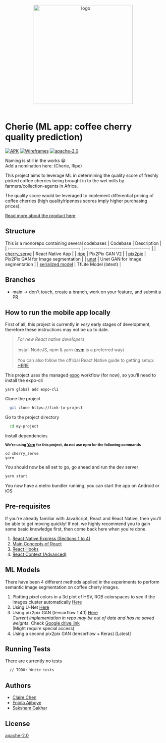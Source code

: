 <p align="center">
    <image alt="logo" width="320px" src="https://pbs.twimg.com/media/E5C4qWFXoAAUKNC?format=png&name=medium"><br/><br/>
</p>

# Cherie (ML app: coffee cherry quality prediction)

[![APK](https://img.shields.io/badge/APK-Latest_build-green.svg)](https://exp-shell-app-assets.s3.us-west-1.amazonaws.com/android/%40eloyjaws/cherie-8e1ff86339684d89a89b61af51529289-signed.apk)
[![Wireframes](https://img.shields.io/badge/Figma-Wireframes-blue.svg)]([LICENSE](https://www.figma.com/file/XL4VNEW2RJvyU93xZ9u72H/%F0%9F%93%B2Wireframes-for-mobile-UI?node-id=1%3A338))
[![apache-2.0](https://img.shields.io/badge/license-APACHE-red.svg)](LICENSE)

  
Naming is still in the works 😀 <br/>
Add a nomination here: (Cherie, Ripe)

This project aims to leverage ML in determining the quality score of freshly picked coffee cherries being brought in to the wet mills by farmers/collection-agents in Africa.

The quality score would be leveraged to implement differential pricing of coffee cherries (high quality/ripeness scores imply higher purchasing prices).

[Read more about the product here](PRODUCT)

## Structure
This is a monorepo containing several codebases
| Codebase                              |            Description             |
| :-----------------------------------: | :--------------------------------: |
| [cherry_serve](cherry_serve)          |          React Native App          |
| [ripe](ripe)                          |           Pix2Pix GAN V2           |
| [pix2pix](technoserve/pix2pix)        | Pix2Pix GAN for Image segmentation |
| [unet](technoserve/unet/model.py)     |  Unet GAN for Image segmentation   |
| [serialized model](ripe/model.tflite) |       TfLite Model (latest)        |

## Branches
- main -> don't touch, create a branch, work on your feature, and submit a PR

## How to run the mobile app locally

First of all, this project is currently in _very_ early stages of development, therefore these instructions may not be up to date.

> <em>For new React native developers</em><br/><br/>
> Install NodeJS, npm & yarn ([nvm](https://itnext.io/nvm-the-easiest-way-to-switch-node-js-environments-on-your-machine-in-a-flash-17babb7d5f1b) is a preferred way) <br/><br/>
> You can also follow the official React Native guide to getting setup: [HERE](https://reactnative.dev/docs/environment-setup)

This project uses the managed [expo](https://expo.io/) workflow (for now), so you'll need to install the expo-cli
```
yarn global add expo-cli
```

Clone the project

```bash
  git clone https://link-to-project
```

Go to the project directory

```bash
  cd my-project
```

Install dependencies

<sup>**We're using [Yarn](https://yarnpkg.com/) for this project, do not use npm for the following commands**</sup>

```
cd cherry_serve
yarn
```

You should now be all set to go, go ahead and run the dev server

```bash
yarn start
```

You now have a metro bundler running, you can start the app on Android or iOS

## Pre-requisites
If you're already familiar with JavaScript, React and React Native, then you'll be able to get moving quickly! If not, we highly recommend you to gain some basic knowledge first, then come back here when you're done.
<ol>
    <li>
        <a href="http://reactnativeexpress.com/">React Native Express (Sections 1 to 4)</a>
    </li>
    <li>
        <a href="https://reactjs.org/docs/hello-world.html">Main Concepts of React</a>
    </li>
    <li>
        <a href="https://reactjs.org/docs/hooks-intro.html">React Hooks</a>
    </li>
    <li>
        <a href="https://reactjs.org/docs/context.html">React Context (Advanced)</a>
    </li>
</ol>

## ML Models
There have been 4 different methods applied in the experiments to perform semantic image segmentation on coffee cherry images.
<ol>
<li>Plotting pixel colors in a 3d plot of HSV, RGB colorspaces to see if the images cluster automatically <a href="/technoserve/3dplots/README.md">Here</a></li>
<li>Using U-Net <a href="/technoserve/unet/model.py">Here</a></li>
<li>Using pix2pix GAN (tensorflow 1.4.1) <a href="/technoserve/pix2pix/commands.md">Here</a>
<br><em>Current implementation in repo may be out of date and has no saved weights.</em>
Check <a href="https://drive.google.com/file/d/1YJ4PT4kjAxACTlaunCvVdG-pGtE28rk6/view?ts=60b7d3fb">Google drive link</a> <br/>(Might require special access)
</li>
<li>Using a second pix2pix GAN (tensorflow + Keras) [Latest]</li>
</ol>


## Running Tests

There are currently no tests

```bash
  // TODO: Write tests
```

  

## Authors
- [Claire Chen](https://www.github.com/clch)
- [Eniola Ajiboye](https://www.github.com/eloyjaws)
- [Saksham Gakhar](https://www.github.com/sakshamg94)

  
## License

[apache-2.0](LICENSE)

  